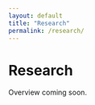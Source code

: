 ```yaml
---
layout: default
title: "Research"
permalink: /research/
---
```


<h1>Research</h1>
<p>Overview coming soon.</p>
